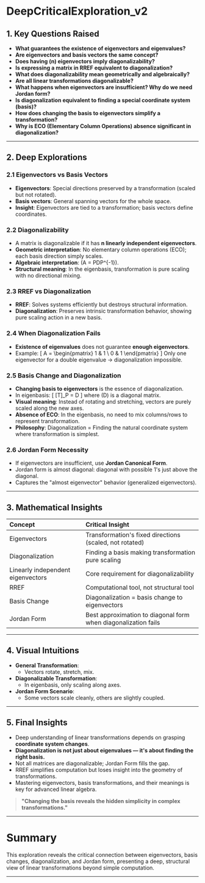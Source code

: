 # DeepCriticalExploration_v2

## 1. Key Questions Raised

- **What guarantees the existence of eigenvectors and eigenvalues?**
- **Are eigenvectors and basis vectors the same concept?**
- **Does having \(n\) eigenvectors imply diagonalizability?**
- **Is expressing a matrix in RREF equivalent to diagonalization?**
- **What does diagonalizability mean geometrically and algebraically?**
- **Are all linear transformations diagonalizable?**
- **What happens when eigenvectors are insufficient? Why do we need Jordan form?**
- **Is diagonalization equivalent to finding a special coordinate system (basis)?**
- **How does changing the basis to eigenvectors simplify a transformation?**
- **Why is ECO (Elementary Column Operations) absence significant in diagonalization?**

---

## 2. Deep Explorations

### 2.1 Eigenvectors vs Basis Vectors

- **Eigenvectors**: Special directions preserved by a transformation (scaled but not rotated).
- **Basis vectors**: General spanning vectors for the whole space.
- **Insight**: Eigenvectors are tied to a transformation; basis vectors define coordinates.

### 2.2 Diagonalizability

- A matrix is diagonalizable if it has **n linearly independent eigenvectors**.
- **Geometric interpretation**: No elementary column operations (ECO); each basis direction simply scales.
- **Algebraic interpretation**: \(A = PDP^{-1}\).
- **Structural meaning**: In the eigenbasis, transformation is pure scaling with no directional mixing.

### 2.3 RREF vs Diagonalization

- **RREF**: Solves systems efficiently but destroys structural information.
- **Diagonalization**: Preserves intrinsic transformation behavior, showing pure scaling action in a new basis.

### 2.4 When Diagonalization Fails

- **Existence of eigenvalues** does not guarantee **enough eigenvectors**.
- Example:
  \[
  A = \begin{pmatrix} 1 & 1 \\ 0 & 1 \end{pmatrix}
  \]
  Only one eigenvector for a double eigenvalue -> diagonalization impossible.

### 2.5 Basis Change and Diagonalization

- **Changing basis to eigenvectors** is the essence of diagonalization.
- In eigenbasis:
  \[
  [T]_P = D
  \]
  where \(D\) is a diagonal matrix.
- **Visual meaning**: Instead of rotating and stretching, vectors are purely scaled along the new axes.
- **Absence of ECO**: In the eigenbasis, no need to mix columns/rows to represent transformation.
- **Philosophy**: Diagonalization = Finding the natural coordinate system where transformation is simplest.

### 2.6 Jordan Form Necessity

- If eigenvectors are insufficient, use **Jordan Canonical Form**.
- Jordan form is almost diagonal: diagonal with possible 1's just above the diagonal.
- Captures the "almost eigenvector" behavior (generalized eigenvectors).

---

## 3. Mathematical Insights

| Concept | Critical Insight |
|:--|:--|
| Eigenvectors | Transformation's fixed directions (scaled, not rotated) |
| Diagonalization | Finding a basis making transformation pure scaling |
| Linearly independent eigenvectors | Core requirement for diagonalizability |
| RREF | Computational tool, not structural tool |
| Basis Change | Diagonalization = basis change to eigenvectors |
| Jordan Form | Best approximation to diagonal form when diagonalization fails |

---

## 4. Visual Intuitions

- **General Transformation**:
  - Vectors rotate, stretch, mix.
- **Diagonalizable Transformation**:
  - In eigenbasis, only scaling along axes.
- **Jordan Form Scenario**:
  - Some vectors scale cleanly, others are slightly coupled.

---

## 5. Final Insights

- Deep understanding of linear transformations depends on grasping **coordinate system changes**.
- **Diagonalization is not just about eigenvalues — it's about finding the right basis.**
- Not all matrices are diagonalizable; Jordan Form fills the gap.
- RREF simplifies computation but loses insight into the geometry of transformations.
- Mastering eigenvectors, basis transformations, and their meanings is key for advanced linear algebra.

> **"Changing the basis reveals the hidden simplicity in complex transformations."**

---

# Summary

This exploration reveals the critical connection between eigenvectors, basis changes, diagonalization, and Jordan form, presenting a deep, structural view of linear transformations beyond simple computation.

---
